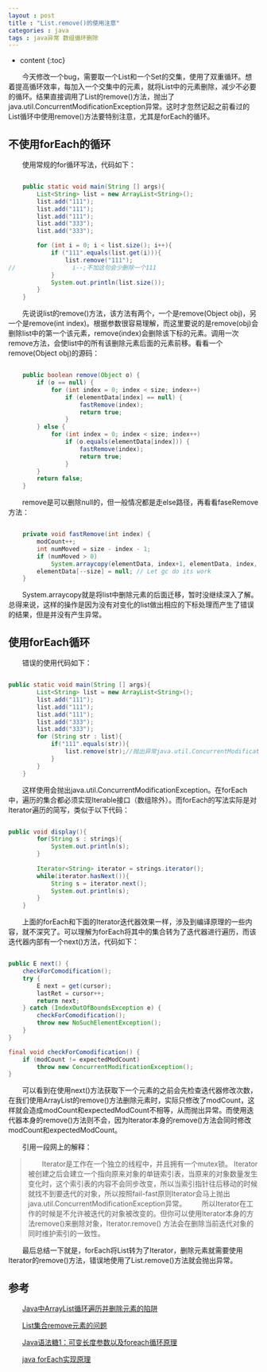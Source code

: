 ```yaml
---
layout : post
title : "List.remove()的使用注意"
categories : java
tags : java异常 数组循环删除
---
```


* content
{:toc}


　　今天修改一个bug，需要取一个List和一个Set的交集，使用了双重循环。想着提高循环效率，每加入一个交集中的元素，就将List中的元素删除，减少不必要的循环。结果直接调用了List的remove()方法，抛出了java.util.ConcurrentModificationException异常。这时才忽然记起之前看过的List循环中使用remove()方法要特别注意，尤其是forEach的循环。





## 不使用forEach的循环

　　使用常规的for循环写法，代码如下：

```java

    public static void main(String [] args){
        List<String> list = new ArrayList<String>();
        list.add("111");
        list.add("111");
        list.add("111");
        list.add("333");
        list.add("333");

        for (int i = 0; i < list.size(); i++){
            if ("111".equals(list.get(i))){
                list.remove("111");
//                i--;不加这句会少删除一个111
            }
            System.out.println(list.size());
        }
    }
```

　　先说说list的remove()方法，该方法有两个，一个是remove(Object obj)，另一个是remove(int index)。根据参数很容易理解，而这里要说的是remove(obj)会删除list中的第一个该元素，remove(index)会删除该下标的元素。调用一次remove方法，会使list中的所有该删除元素后面的元素前移。看看一个remove(Object obj)的源码：

```java

    public boolean remove(Object o) {  
        if (o == null) {  
            for (int index = 0; index < size; index++)  
                if (elementData[index] == null) {  
                    fastRemove(index);  
                    return true;  
                }  
        } else {  
            for (int index = 0; index < size; index++)  
                if (o.equals(elementData[index])) {  
                    fastRemove(index);  
                    return true;  
                }  
        }  
        return false;  
    }
```

　　remove是可以删除null的，但一般情况都是走else路径，再看看faseRemove方法：

```java

	private void fastRemove(int index) {  
	    modCount++;  
	    int numMoved = size - index - 1;  
	    if (numMoved > 0)  
	        System.arraycopy(elementData, index+1, elementData, index, numMoved);  
	    elementData[--size] = null; // Let gc do its work  
	}
```

　　System.arraycopy就是将list中删除元素的后面迁移，暂时没继续深入了解。总得来说，这样的操作是因为没有对变化的list做出相应的下标处理而产生了错误的结果，但是并没有产生异常。


## 使用forEach循环

　　错误的使用代码如下：

```java

public static void main(String [] args){
        List<String> list = new ArrayList<String>();
        list.add("111");
        list.add("111");
        list.add("111");
        list.add("333");
        list.add("333");
        for (String str : list){
            if("111".equals(str)){
                list.remove(str);//抛出异常java.util.ConcurrentModificationException
            }
        }
    }
```

　　这样使用会抛出java.util.ConcurrentModificationException。在forEach中，遍历的集合都必须实现Iterable接口（数组除外）。而forEach的写法实际是对Iterator遍历的简写，类似于以下代码：

```java

public void display(){  
        for(String s : strings){  
            System.out.println(s);  
        }  
          
        Iterator<String> iterator = strings.iterator();  
        while(iterator.hasNext()){  
            String s = iterator.next();  
            System.out.println(s);  
        }  
    }
```

　　上面的forEach和下面的Iterator迭代器效果一样，涉及到编译原理的一些内容，就不深究了。可以理解为forEach将其中的集合转为了迭代器进行遍历，而该迭代器内部有一个next()方法，代码如下：

```java

public E next() {  
    checkForComodification();  
    try {  
        E next = get(cursor);  
        lastRet = cursor++;  
        return next;  
    } catch (IndexOutOfBoundsException e) {  
        checkForComodification();  
        throw new NoSuchElementException();  
    }  
} 

final void checkForComodification() {  
    if (modCount != expectedModCount)  
        throw new ConcurrentModificationException();  
}
```

　　可以看到在使用next()方法获取下一个元素的之前会先检查迭代器修改次数，在我们使用ArrayList的remove()方法删除元素时，实际只修改了modCount，这样就会造成modCount和expectedModCount不相等，从而抛出异常。而使用迭代器本身的remove()方法则不会，因为Iterator本身的remove()方法会同时修改modCount和expectedModCount。

　　引用一段网上的解释：

>　　Iterator是工作在一个独立的线程中，并且拥有一个mutex锁。 Iterator被创建之后会建立一个指向原来对象的单链索引表，当原来的对象数量发生变化时，这个索引表的内容不会同步改变，所以当索引指针往后移动的时候就找不到要迭代的对象，所以按照fail-fast原则Iterator会马上抛出java.util.ConcurrentModificationException异常。
　　所以Iterator在工作的时候是不允许被迭代的对象被改变的。但你可以使用Iterator本身的方法remove()来删除对象，Iterator.remove() 方法会在删除当前迭代对象的同时维护索引的一致性。

　　最后总结一下就是，forEach将List转为了Iterator，删除元素就需要使用Iterator的remove()方法，错误地使用了List.remove()方法就会抛出异常。


## 参考

　　[Java中ArrayList循环遍历并删除元素的陷阱](http://tyrion.iteye.com/blog/2203335)

　　[List集合remove元素的问题](http://www.cnblogs.com/doudouxiaoye/p/5669481.html)

　　[Java语法糖1：可变长度参数以及foreach循环原理](http://www.cnblogs.com/xrq730/p/4868465.html)

　　[java forEach实现原理](http://blog.csdn.net/cq1982/article/details/49121879)